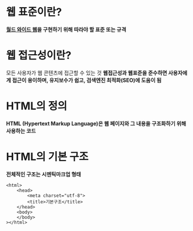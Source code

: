 # 웹 표준이란?
**[월드 와이드 웹](WWW)을 구현하기 위해 따라야 할 표준 또는 규격**

# 웹 접근성이란?
모든 사용자가 웹 콘텐츠에 접근할 수 있는 것
**웹접근성과 웹표준을 준수하면 사용자에게 접근이 용이하며, 유지보수가 쉽고, 검색엔진 최적화(SEO)에 도움이 됨**	

# HTML의 정의
**HTML (Hypertext Markup Language)은 웹 페이지와 그 내용을 구조화하기 위해 사용하는 코드**

# HTML의 기본 구조
**전체적인 구조는 시멘틱마크업 형태**

	<html>
		<head>
			<meta charset="utf-8">
			<title>기본구조</title>
		</head>
		<body>
		</body>
	></html>